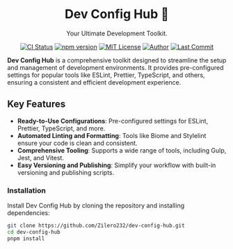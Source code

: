 <p align="center">
  <h1 align="center">Dev Config Hub 🚀</h1>
  <p align="center">Your Ultimate Development Toolkit.</p>
</p>

<div align="center">

[![CI Status][ci-badge]][ci-url]
[![npm version][npm-badge]][npm-url]
[![MIT License][license-badge]][license-url]
[![Author][author-badge]][author-url]
[![Last Commit][commit-badge]][commit-url]

[ci-badge]: https://github.com/biomejs/biome/actions/workflows/main.yml/badge.svg
[ci-url]: https://github.com/Zilero232/dev-config-hub/actions/workflows/ci.yml

[npm-badge]: https://badgen.net/npm/v/dev-config-hub?icon=npm&color=green
[npm-url]: https://www.npmjs.com/package/dev-config-hub

[license-badge]: https://badgen.net/github/license/Zilero232/dev-config-hub?color=yellow
[license-url]: https://github.com/Zilero232/dev-config-hub/blob/main/LICENSE

[author-badge]: https://badgen.net/badge/author/Artemev%20Alexandr/blue
[author-url]: https://github.com/Zilero232

[commit-badge]: https://badgen.net/github/last-commit/Zilero232/dev-config-hub/main?icon=github&color=orange
[commit-url]: https://github.com/Zilero232/dev-config-hub/commits/maine

</div>

**Dev Config Hub** is a comprehensive toolkit designed to streamline the setup and management of development environments. It provides pre-configured settings for popular tools like ESLint, Prettier, TypeScript, and others, ensuring a consistent and efficient development experience.

## Key Features

- **Ready-to-Use Configurations**: Pre-configured settings for ESLint, Prettier, TypeScript, and more.
- **Automated Linting and Formatting**: Tools like Biome and Stylelint ensure your code is clean and consistent.
- **Comprehensive Tooling**: Supports a wide range of tools, including Gulp, Jest, and Vitest.
- **Easy Versioning and Publishing**: Simplify your workflow with built-in versioning and publishing scripts.

### Installation

Install Dev Config Hub by cloning the repository and installing dependencies:

```bash
git clone https://github.com/Zilero232/dev-config-hub.git
cd dev-config-hub
pnpm install
```
